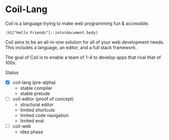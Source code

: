 # Coil-Lang

Coil is a language trying to make web programming fun & accessible.

```
:h1["Hello Friends"]::into(document.body)
```

Coil aims to be an all-in-one solution for all of your web development needs. This includes a language, an editor, and a full stack framework.

The goal of Coil is to enable a team of 1-4 to develop apps that rival that of 100s.

Status
- [x] coil-lang (pre-alpha)
  - stable compiler
  - stable prelude
- [ ] coil-editor (proof of concept)
  - structural editor
  - limited shortcuts
  - limited code navigation
  - limited eval
- [ ] coil-web
  - idea phase
